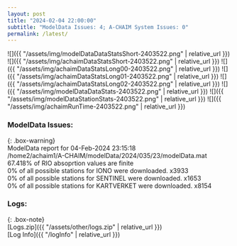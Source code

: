 ```yaml
---
layout: post
title: "2024-02-04 22:00:00"
subtitle: "ModelData Issues: 4; A-CHAIM System Issues: 0"
permalink: /latest/
---
```


![]({{ "/assets/img/modelDataDataStatsShort-2403522.png" | relative_url }})
![]({{ "/assets/img/achaimDataStatsShort-2403522.png" | relative_url }})
![]({{ "/assets/img/achaimDataStatsLong00-2403522.png" | relative_url }})
![]({{ "/assets/img/achaimDataStatsLong01-2403522.png" | relative_url }})
![]({{ "/assets/img/achaimDataStatsLong02-2403522.png" | relative_url }})
![]({{ "/assets/img/modelDataDataStats-2403522.png" | relative_url }})
![]({{ "/assets/img/modelDataStationStats-2403522.png" | relative_url }})
![]({{ "/assets/img/achaimRunTime-2403522.png" | relative_url }})


### ModelData Issues:  
  
{: .box-warning}  
 ModelData report for 04-Feb-2024 23:15:18   
 /home2/achaim1/A-CHAIM/modelData/2024/035/23/modelData.mat   
 67.418% of RIO absoprtion values are finite   
 0% of all possible stations for IONO were downloaded. x3933   
 0% of all possible stations for SENTINEL were downloaded. x1653   
 0% of all possible stations for KARTVERKET were downloaded. x8154   
  


### Logs:  
  
{: .box-note}  
[Logs.zip]({{ "/assets/other/logs.zip" | relative_url }})  
[Log Info]({{ "/logInfo" | relative_url }})  
